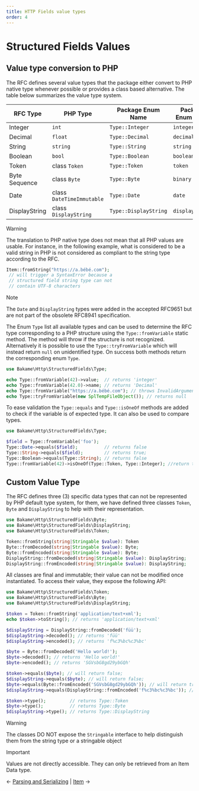 ```yaml
---
title: HTTP Fields value types
order: 4
---
```


# Structured Fields Values

## Value type conversion to PHP

The RFC defines several value types that the package either convert to PHP native type whenever possible
or provides a class based alternative. The table below summarizes the value type system.

| RFC Type      | PHP Type                  | Package Enum Name     | Package Enum Value | RFC min. version |
|---------------|---------------------------|-----------------------|--------------------|------------------|
| Integer       | `int`                     | `Type::Integer`       | `ìnteger`          | RFC8941          |
| Decimal       | `float`                   | `Type::Decimal`       | `decimal`          | RFC8941          |
| String        | `string`                  | `Type::String`        | `string`           | RFC8941          |
| Boolean       | `bool`                    | `Type::Boolean`       | `boolean`          | RFC8941          |
| Token         | class `Token`             | `Type::Token`         | `token`            | RFC8941          |
| Byte Sequence | class `Byte`              | `Type::Byte`          | `binary`           | RFC8941          |
| Date          | class `DateTimeImmutable` | `Type::Date`          | `date`             | RFC9651          |
| DisplayString | class `DisplayString`     | `Type::DisplayString` | `displaystring`    | RFC9651          |

> [!WARNING]
> The translation to PHP native type does not mean that all PHP values are usable. For instance, in the
> following example, what is considered to be a valid string in PHP is not considered as compliant
> to the string type according to the RFC.

```php
Item::fromString("https://a.bébé.com");
 // will trigger a SyntaxError because a
 // structured field string type can not
 // contain UTF-8 characters
```

> [!NOTE]
> The `Date` and `DisplayString` types were added in the accepted RFC9651 
> but are not part of the obsolete RFC8941 specification.

The Enum `Type` list all available types and can be used to determine the RFC type
corresponding to a PHP structure using the `Type::fromVariable` static method.
The method will throw if the structure is not recognized. Alternatively
it is possible to use the `Type::tryFromVariable` which will instead
return `null` on unidentified type. On success both methods
return the corresponding enum `Type`.

```php
use Bakame\Http\StructuredFields\Type;

echo Type::fromVariable(42)->value;  // returns 'integer'
echo Type::fromVariable(42.0)->name; // returns 'Decimal'
echo Type::fromVariable("https://a.bébé.com"); // throws InvalidArgument
echo Type::tryFromVariable(new SplTempFileObject()); // returns null
```

To ease validation the `Type::equals`  and `Type::isOneOf` methods are added to check if
the variable is of expected type. It can also be used to compare types.

```php
use Bakame\Http\StructuredFields\Type;

$field = Type::fromVariable('foo');
Type::Date->equals($field);          // returns false
Type::String->equals($field);        // returns true;
Type::Boolean->equals(Type::String); // returns false
Type::fromVariable(42)->isOneOf(Type::Token, Type::Integer); //return true
```

## Custom Value Type

The RFC defines three (3) specific data types that can not be represented by
PHP default type system, for them, we have defined three classes `Token`,
`Byte` and `DisplayString` to help with their representation.

```php
use Bakame\Http\StructuredFields\Byte;
use Bakame\Http\StructuredFields\DisplayString;
use Bakame\Http\StructuredFields\Token;

Token::fromString(string|Stringable $value): Token
Byte::fromDecoded(string|Stringable $value): Byte;
Byte::fromEncoded(string|Stringable $value): Byte;
DisplayString::fromDecoded(string|Stringable $value): DisplayString;
DisplayString::fromEncoded(string|Stringable $value): DisplayString;
```

All classes are final and immutable; their value can not be modified once
instantiated. To access their value, they expose the following API:

```php
use Bakame\Http\StructuredFields\Token;
use Bakame\Http\StructuredFields\Byte;
use Bakame\Http\StructuredFields\DisplayString;

$token = Token::fromString('application/text+xml');
echo $token->toString(); // returns 'application/text+xml'

$displayString = DisplayString::fromDecoded('füü');
$displayString->decoded(); // returns 'füü'
$displayString->encoded(); // returns 'f%c3%bc%c3%bc'

$byte = Byte::fromDecoded('Hello world!');
$byte->decoded(); // returns 'Hello world!'
$byte->encoded(); // returns 'SGVsbG8gd29ybGQh'

$token->equals($byte); // will return false;
$displayString->equals($byte); // will return false;
$byte->equals(Byte::fromEncoded('SGVsbG8gd29ybGQh')); // will return true
$displayString->equals(DisplayString::fromEncoded('f%c3%bc%c3%bc')); // will return true

$token->type();         // returns Type::Token
$byte->type();          // returns Type::Byte
$displayString->type(); // returns Type::DisplayString
```

> [!WARNING]
> The classes DO NOT expose the `Stringable` interface to help distinguish
> them from the string type or a stringable object

> [!IMPORTANT]
> Values are not directly accessible. They can only be retrieved from an Item
> Data type.

&larr; [Parsing and Serializing](02-parsing-serializing.md)  |  [Item](04-item.md) &rarr;
